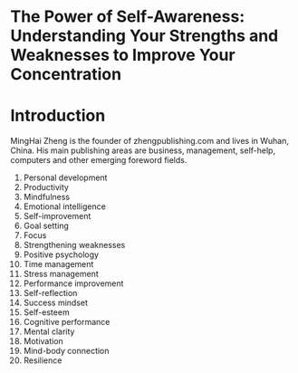 # The Power of Self-Awareness: Understanding Your Strengths and Weaknesses to Improve Your Concentration

# Introduction

MingHai Zheng is the founder of zhengpublishing.com and lives in Wuhan, China. His main publishing areas are business, management, self-help, computers and other emerging foreword fields.




1. Personal development
2. Productivity
3. Mindfulness
4. Emotional intelligence
5. Self-improvement
6. Goal setting
7. Focus
8. Strengthening weaknesses
9. Positive psychology
10. Time management
11. Stress management
12. Performance improvement
13. Self-reflection
14. Success mindset
15. Self-esteem
16. Cognitive performance
17. Mental clarity
18. Motivation
19. Mind-body connection
20. Resilience

